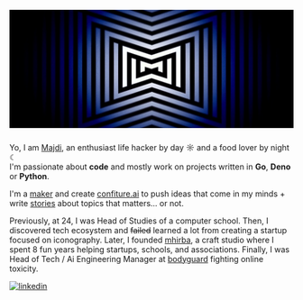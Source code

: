 <h1 align="center">
  <br />
  <a href="https://confiture.ai"><img src=".assets/mw.jpeg" alt="MW" /></a>
  <br />
</h1>

Yo, I am [Majdi](https://majdi.im), an enthusiast life hacker by day ☼ and a food lover by night ☾<br />
I'm passionate about **code** and mostly work on projects written in **Go**, **Deno** or **Python**.<br />

I'm a [maker](https://indiepa.ge/majdi) and create [confiture.ai](https://confiture.ai) to push ideas that come in my minds + write [stories](https://substack.com/@majditoumi) about topics that matters... or not.<br />

Previously, at 24, I was Head of Studies of a computer school. Then, I discovered tech ecosystem and ~~failed~~ learned a lot from creating a startup focused on iconography. Later, I founded [mhirba](https://mhirba.com), a craft studio where I spent 8 fun years helping startups, schools, and associations. Finally, I was Head of Tech / Ai Engineering Manager at [bodyguard](https://bodyguard.ai) fighting online toxicity.

<a href="https://www.linkedin.com/in/majditoumi/">
    <img alt="linkedin" title="linkedin" height="28" width="34" src=".assets/linkedin.svg" />
</a>
